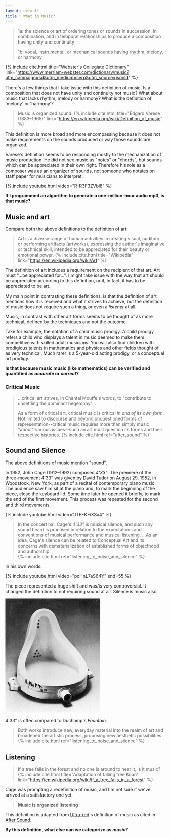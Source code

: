 ```yaml
---
layout: default
title : What is Music?
---
```


> 1a:  the science or art of ordering tones or sounds in succession, in combination, and in temporal relationships to produce a composition having unity and continuity
>
> 1b:  vocal, instrumental, or mechanical sounds having rhythm, melody, or harmony <choral music> <piano music> <recorded music>

{% include cite.html title="Webster's Collegiate Dictionary" link="https://www.merriam-webster.com/dictionary/music?utm_campaign=sd&utm_medium=serp&utm_source=jsonld" %}

There's a few things that I take issue with this definition of music. Is a composition that does not have unity and continuity not music? What about music that lacks rhythm, melody or harmony? What is the definition of 'melody' or 'harmony'?


> Music is organized sound.
{% include cite.html title="Edgard Varese (1883–1965)" link="https://en.wikipedia.org/wiki/Definition_of_music" %}

This definition is more broad and more encompassing because it does not make requirements on the sounds produced or way those sounds are organized. 

Varese's definition seems to be responding mostly to the mechanization of music production. He did not see music as "notes" or "chords", but sounds which can be appreciated in their own right. Therefore his role as a composer was as an organizer of sounds, not someone who notates on staff paper for musicians to interpret. 

{% include youtube.html video="R-R3F3ZVbi8" %}

**If I programmed an algorithm to generate a one-million-hour audio mp3, is that music?**

## Music and art

Compare both the above definitions to the definition of art:

> Art is a diverse range of human activities in creating visual, auditory or performing artifacts (artworks), expressing the author's imaginative or technical skill, intended to be appreciated for their beauty or emotional power.
{% include cite.html title="Wikipedia" link="https://en.wikipedia.org/wiki/Art" %}

The definition of art includes a requirement on the recipient of that art. Art must "...be appreciated for...". I might take issue with the way that art should be appreciated according to this definition, or if, in fact, it has to be appreciated to be art. 

My main point in contrasting these definitions, is that the definition of art mentions how it is received and what it strives to achieve, but the definition of music does not require such a thing, or even a _listener_ at all.

Music, in contrast with other art forms seems to be thought of as more technical, defined by the techniques and not the outcome.

Take for example, the notation of a child music prodigy. A child prodigy refers a child who displays a talent in music deemed to make them competitive with skilled adult musicians. You will also find children with prodigious talents in mathematics and physics and other fields thought of as very technical. Much rarer is a 5-year-old acting prodigy, or a conceptual art prodigy. 

**Is that because music music (like mathematics) can be verified and quantified as _accurate_ or _correct_?**

### Critical Music

> ...critical art strives, in Chantal Mouffe's words, to "contribute to unsettling the dominant hegemony"...
> 
> As a form of critical art, critical music is critical _in and of its own form_. Not limited to discourse and beyond unquestioned forms of representation--critical music requires more than simply music "about" various issues--such an art must question its forms and their respective histories. 
{% include cite.html ref="after_sound" %}

## Sound and Silence

The above definitions of music mention "sound". 

In 1952, John Cage (1912–1992) composed _4'33"_. The premiere of the three-movement 4'33" was given by David Tudor on August 29, 1952, in Woodstock, New York, as part of a recital of contemporary piano music. The audience saw him sit at the piano and, to mark the beginning of the piece, close the keyboard lid. Some time later he opened it briefly, to mark the end of the first movement. This process was repeated for the second and third movements.

{% include youtube.html video="JTEFKFiXSx4" %}

> In the concert hall Cage's _4'33"_ is musical silence, and such any sound heard is practised in relation to the expectations and conventions of musical performance and musical listening.
> ...As an idea, Cage's silence can be related to Conceptual Art and its concerns with dematerialization of established forms of objecthood and authorship.  
{% include cite.html ref="listening_to_noise_and_silence" %}

In his own words:

{% include youtube.html video="pcHnL7aS64Y" end=55 %}

The piece represented a huge shift and was/is very controversial. It changed the definition to not requiring sound at all. Silence is music also. 

<img src="/images/fountain.jpg" width="300px">

4'33" is often compared to Duchamp's _Fountain_. 

> Both works introduce new, everyday material into the realm of art and broadened the artistic process, proposing new aesthetic possibilities. 
{% include cite.html ref="listening_to_noise_and_silence" %}

## Listening

> If a tree falls in the forest and no one is around to hear it, is it music?
 {% include cite.html title="Adaptation of falling tree Kōan" link="https://en.wikipedia.org/wiki/If_a_tree_falls_in_a_forest" %}

Cage was prompting a redefinition of music, and I'm not sure if we've arrived at a satisfactory one yet. 

> **Music is organized listening**

This definition is adapted from [Ultra-red](http://www.ultrared.org/mission.html)'s definition of music as cited in [After Sound](https://www.amazon.com/After-Sound-Toward-Critical-Music/dp/1501308122). 

**By this definition, what else can we categorize as _music_?**